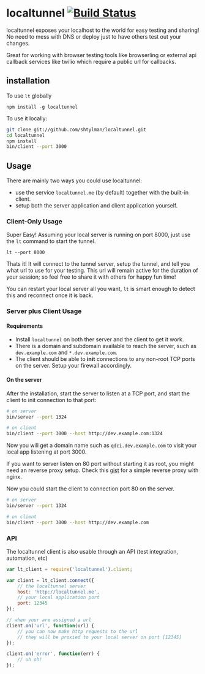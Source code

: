 # localtunnel [![Build Status](https://secure.travis-ci.org/shtylman/localtunnel.png)](http://travis-ci.org/shtylman/localtunnel) #

localtunnel exposes your localhost to the world for easy testing and sharing! No need to mess with DNS or deploy just to have others test out your changes.

Great for working with browser testing tools like browserling or external api callback services like twilio which require a public url for callbacks. 

## installation ##

To use `lt` globally
```
npm install -g localtunnel
```

To use it locally:

```bash
git clone git://github.com/shtylman/localtunnel.git
cd localtunnel
npm install
bin/client --port 3000
```


## Usage ##

There are mainly two ways you could use localtunnel:
- use the service `localtunnel.me` (by default) together with the built-in client.
- setup both the server application and client application yourself.

### Client-Only Usage

Super Easy! Assuming your local server is running on port 8000, just use the `lt` command to start the tunnel.

```
lt --port 8000
```

Thats it! It will connect to the tunnel server, setup the tunnel, and tell you what url to use for your testing. This url will remain active for the duration of your session; so feel free to share it with others for happy fun time!

You can restart your local server all you want, `lt` is smart enough to detect this and reconnect once it is back.

### Server plus Client Usage
#### Requirements
- Install `localtunnel` on both ther server and the client to get it work.
- There is a domain and subdomain available to reach the server, such as `dev.example.com` and `*.dev.example.com`.
- The client should be able to **init** connections to any non-root TCP ports on the server. Setup your firewall accordingly.

#### On the server
After the installation, start the server to listen at a TCP port, and start the client to init connection to that port:
```bash
# on server
bin/server --port 1324

# on client
bin/client --port 3000 --host http://dev.example.com:1324
```
Now you will get a domain name such as `qdci.dev.example.com` to visit your local app listening at port 3000.

If you want to server listen on 80 port without starting it as root, you might need an reverse proxy setup. Check this [gist](https://gist.github.com/4351206) for a simple reverse proxy with nginx.

Now you could start the client to connection port 80 on the server.
```bash
# on server
bin/server --port 1324

# on client
bin/client --port 3000 --host http://dev.example.com
```

### API ###

The localtunnel client is also usable through an API (test integration, automation, etc)

```javascript
var lt_client = require('localtunnel').client;

var client = lt_client.connect({
    // the localtunnel server
    host: 'http://localtunnel.me',
    // your local application port
    port: 12345
});

// when your are assigned a url
client.on('url', function(url) {
    // you can now make http requests to the url
    // they will be proxied to your local server on port [12345]
});

client.on('error', function(err) {
    // uh oh!
});
```
